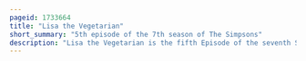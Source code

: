 ```yaml
---
pageid: 1733664
title: "Lisa the Vegetarian"
short_summary: "5th episode of the 7th season of The Simpsons"
description: "Lisa the Vegetarian is the fifth Episode of the seventh Season of the american animated Television Series the Simpsons. The original Airing of it was on Foxnet in the united States on october 15 1995. In the Episode lisa Decides to stop eating Meat after bonding with a Lamb in a Petting Zoo. Her Schoolmates and Family Members ridicule her for her Beliefs but with the Help of Apu as well as Paul and Linda Mccartney she commits to vegetarianism."
---
```

